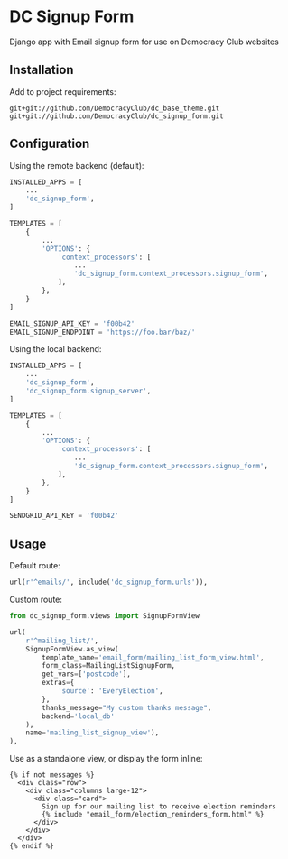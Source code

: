 # DC Signup Form

Django app with Email signup form for use on Democracy Club websites

## Installation

Add to project requirements:

```
git+git://github.com/DemocracyClub/dc_base_theme.git
git+git://github.com/DemocracyClub/dc_signup_form.git
```

## Configuration

Using the remote backend (default):

```python
INSTALLED_APPS = [
    ...
    'dc_signup_form',
]

TEMPLATES = [
    {
        ...
        'OPTIONS': {
            'context_processors': [
                ...
                'dc_signup_form.context_processors.signup_form',
            ],
        },
    }
]

EMAIL_SIGNUP_API_KEY = 'f00b42'
EMAIL_SIGNUP_ENDPOINT = 'https://foo.bar/baz/'
```

Using the local backend:

```python
INSTALLED_APPS = [
    ...
    'dc_signup_form',
    'dc_signup_form.signup_server',
]

TEMPLATES = [
    {
        ...
        'OPTIONS': {
            'context_processors': [
                ...
                'dc_signup_form.context_processors.signup_form',
            ],
        },
    }
]

SENDGRID_API_KEY = 'f00b42'
```

## Usage

Default route:

```python
url(r'^emails/', include('dc_signup_form.urls')),
```

Custom route:

```python
from dc_signup_form.views import SignupFormView

url(
    r'^mailing_list/',
    SignupFormView.as_view(
        template_name='email_form/mailing_list_form_view.html',
        form_class=MailingListSignupForm,
        get_vars=['postcode'],
        extras={
            'source': 'EveryElection',
        },
        thanks_message="My custom thanks message",
        backend='local_db'
    ),
    name='mailing_list_signup_view'),
),
```

Use as a standalone view, or display the form inline:

```
{% if not messages %}
  <div class="row">
    <div class="columns large-12">
      <div class="card">
        Sign up for our mailing list to receive election reminders
        {% include "email_form/election_reminders_form.html" %}
      </div>
    </div>
  </div>
{% endif %}
```
